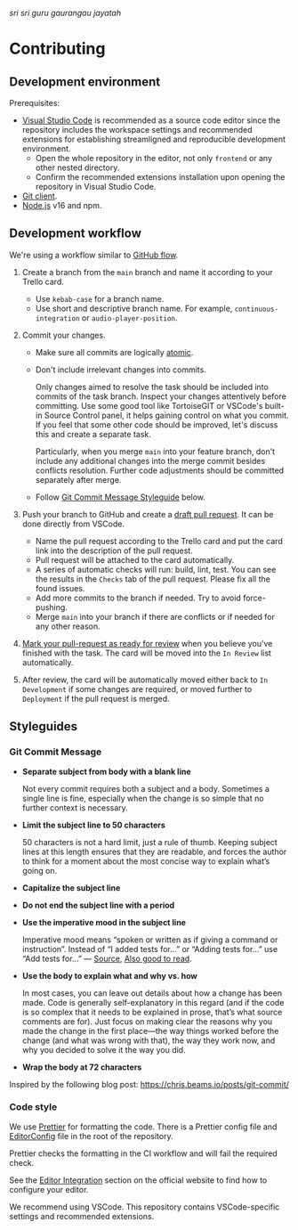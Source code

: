 _sri sri guru gaurangau jayatah_

# Contributing

## Development environment

Prerequisites:

- [Visual Studio Code](https://code.visualstudio.com/) is recommended as a source code editor since the repository includes the workspace settings and recommended extensions for establishing streamligned and reproducible development environment.
  - Open the whole repository in the editor, not only `frontend` or any other nested directory.
  - Confirm the recommended extensions installation upon opening the repository in Visual Studio Code.
- [Git client](https://git-scm.com/downloads).
- [Node.js](https://nodejs.org/) v16 and npm.

## Development workflow

We're using a workflow similar to [GitHub flow](https://guides.github.com/introduction/flow/).

1. Create a branch from the `main` branch and name it according to your Trello card.

   - Use `kebab-case` for a branch name.
   - Use short and descriptive branch name. For example, `continuous-integration` or `audio-player-position`.

1. Commit your changes.

   - Make sure all commits are logically [atomic](https://www.freshconsulting.com/atomic-commits/).
   - Don't include irrelevant changes into commits.

     Only changes aimed to resolve the task should be included into commits of the task branch. Inspect your changes attentively before committing. Use some good tool like TortoiseGIT or VSCode's built-in Source Control panel, it helps gaining control on what you commit. If you feel that some other code should be improved, let's discuss this and create a separate task.

     Particularly, when you merge `main` into your feature branch, don't include any additional changes into the merge commit besides conflicts resolution. Further code adjustments should be committed separately after merge.

   - Follow [Git Commit Message Styleguide](#git-commit-message) below.

1. Push your branch to GitHub and create a [draft pull request](https://docs.github.com/en/free-pro-team@latest/github/collaborating-with-issues-and-pull-requests/about-pull-requests#draft-pull-requests). It can be done directly from VSCode.

   - Name the pull request according to the Trello card and put the card link into the description of the pull request.
   - Pull request will be attached to the card automatically.
   - A series of automatic checks will run: build, lint, test. You can see the results in the `Checks` tab of the pull request. Please fix all the found issues.
   - Add more commits to the branch if needed. Try to avoid force-pushing.
   - Merge `main` into your branch if there are conflicts or if needed for any other reason.

1. [Mark your pull-request as ready for review](https://help.github.com/en/articles/changing-the-stage-of-a-pull-request) when you believe you’ve finished with the task. The card will be moved into the `In Review` list automatically.
1. After review, the card will be automatically moved either back to `In Development` if some changes are required, or moved further to `Deployment` if the pull request is merged.

## Styleguides

### Git Commit Message

- **Separate subject from body with a blank line**

  Not every commit requires both a subject and a body. Sometimes a single line is fine, especially when the change is so simple that no further context is necessary.

- **Limit the subject line to 50 characters**

  50 characters is not a hard limit, just a rule of thumb. Keeping subject lines at this length ensures that they are readable, and forces the author to think for a moment about the most concise way to explain what’s going on.

- **Capitalize the subject line**

- **Do not end the subject line with a period**

- **Use the imperative mood in the subject line**

  Imperative mood means “spoken or written as if giving a command or instruction”. Instead of “I&nbsp;added tests for…” or “Adding tests for…” use “Add tests for…” — [Source](https://www.git-scm.com/book/id/v2/Distributed-Git-Contributing-to-a-Project), [Also good to read](https://medium.com/@danielfeelfine/commit-verbs-101-why-i-like-to-use-this-and-why-you-should-also-like-it-d3ed2689ef70).

- **Use the body to explain what and why vs. how**

  In most cases, you can leave out details about how a change has been made. Code is generally self-explanatory in this regard (and if the code is so complex that it needs to be explained in prose, that’s what source comments are for). Just focus on making clear the reasons why you made the change in the first place—the way things worked before the change (and what was wrong with that), the way they work now, and why you decided to solve it the way you did.

- **Wrap the body at 72 characters**

Inspired by the following blog post: https://chris.beams.io/posts/git-commit/

### Code style

We use [Prettier](https://prettier.io/) for formatting the code. There is a Prettier config file and [EditorConfig](https://editorconfig.org/) file in the root of the repository.

Prettier checks the formatting in the CI workflow and will fail the required check.

See the [Editor Integration](https://prettier.io/docs/en/editors.html) section on the official website to find how to configure your editor.

We recommend using VSCode. This repository contains VSCode-specific settings and recommended extensions.
